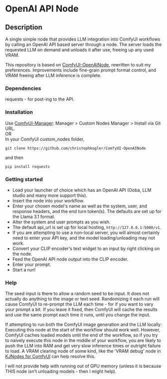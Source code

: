 # OpenAI API Node

## Description

A single simple node that provides LLM integration into ComfyUI workflows by calling an OpenAI API based server through a node. The server loads the requested LLM on demand and unloads it after use, freeing up any used VRAM. 

This repository is based on [ComfyUI-OpenAINode](https://github.com/Electrofried/ComfyUI-OpenAINode), rewritten to suit my preferences. Improvements include fine-grain prompt format control, and VRAM freeing after LLM inference is complete.

### Dependencies

requests  -  for post-ing to the API.

### Installation
Use [ComfyUI-Manager](https://github.com/ltdrdata/ComfyUI-Manager): Manager > Custom Nodes Manager > Install via Git URL.  
OR  
In your ComfyUI custom_nodes folder,  
```
git clone https://github.com/christophkogler/ComfyUI-OpenAINode
```
and then  
```
pip install requests
```

### Getting started
* Load your launcher of choice which has an OpenAI API (Ooba, LLM studio and many more support this).
* Insert the node into your workflow.
* Enter your chosen model's name as well as the system, user, and response headers, and the end turn token(s). The defaults are set up for the Llama 3.1 format.
* Alter the system and user prompts as you wish.
* The default api_url is set up for local hosting, `http://127.0.0.1:5000/v1`.
* If you are attempting to use a non-local server, you will almost certainly need to enter your API key, and the model loading/unloading may not work.
* Convert your CLIP encoder's text widget to an input by right clicking on the node.
* Feed the OpenAI API node output into the CLIP encoder.
* Enter your prompt.
* Start a run!

### Help

The seed input is there to allow a random seed to be input. It does not actually do anything to the image or text seed. Randomizing it each run will cause ComfyUI to re-prompt the LLM each time - for if you want to vary your prompt a bit. If you leave it fixed, then ComfyUI will cache the results and use the same prompt each time it runs, until you change the input.

If attempting to run both the ComfyUI image generation and the LLM locally: Executing this node at the start of the workflow should work well. However, ComfyUI caches loaded models until the end of the workflow, so if you try to naively execute this node in the middle of your workflow, you are likely to push the LLM into RAM and get very slow inference times or outright failure to load. A VRAM clearing node of some kind, like the 'VRAM debug' node in [KJNodes for ComfyUI](https://github.com/kijai/ComfyUI-KJNodes) can help resolve this. 

I will not provide help with running out of GPU memory (unless it is because THIS node isn't unloading models - then I might help).
